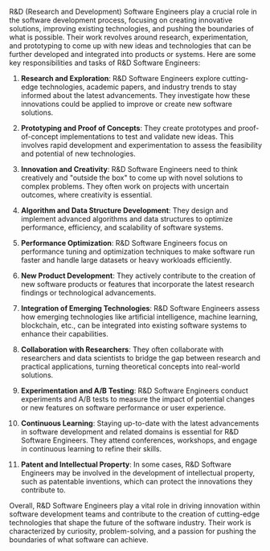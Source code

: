 R&D (Research and Development) Software Engineers play a crucial role in the software development process, focusing on creating innovative solutions, improving existing technologies, and pushing the boundaries of what is possible. Their work revolves around research, experimentation, and prototyping to come up with new ideas and technologies that can be further developed and integrated into products or systems. Here are some key responsibilities and tasks of R&D Software Engineers:

1.  **Research and Exploration**: R&D Software Engineers explore cutting-edge technologies, academic papers, and industry trends to stay informed about the latest advancements. They investigate how these innovations could be applied to improve or create new software solutions.
    
2.  **Prototyping and Proof of Concepts**: They create prototypes and proof-of-concept implementations to test and validate new ideas. This involves rapid development and experimentation to assess the feasibility and potential of new technologies.
    
3.  **Innovation and Creativity**: R&D Software Engineers need to think creatively and "outside the box" to come up with novel solutions to complex problems. They often work on projects with uncertain outcomes, where creativity is essential.
    
4.  **Algorithm and Data Structure Development**: They design and implement advanced algorithms and data structures to optimize performance, efficiency, and scalability of software systems.
    
5.  **Performance Optimization**: R&D Software Engineers focus on performance tuning and optimization techniques to make software run faster and handle large datasets or heavy workloads efficiently.
    
6.  **New Product Development**: They actively contribute to the creation of new software products or features that incorporate the latest research findings or technological advancements.
    
7.  **Integration of Emerging Technologies**: R&D Software Engineers assess how emerging technologies like artificial intelligence, machine learning, blockchain, etc., can be integrated into existing software systems to enhance their capabilities.
    
8.  **Collaboration with Researchers**: They often collaborate with researchers and data scientists to bridge the gap between research and practical applications, turning theoretical concepts into real-world solutions.
    
9.  **Experimentation and A/B Testing**: R&D Software Engineers conduct experiments and A/B tests to measure the impact of potential changes or new features on software performance or user experience.
    
10.  **Continuous Learning**: Staying up-to-date with the latest advancements in software development and related domains is essential for R&D Software Engineers. They attend conferences, workshops, and engage in continuous learning to refine their skills.
    
11.  **Patent and Intellectual Property**: In some cases, R&D Software Engineers may be involved in the development of intellectual property, such as patentable inventions, which can protect the innovations they contribute to.
    

Overall, R&D Software Engineers play a vital role in driving innovation within software development teams and contribute to the creation of cutting-edge technologies that shape the future of the software industry. Their work is characterized by curiosity, problem-solving, and a passion for pushing the boundaries of what software can achieve.
